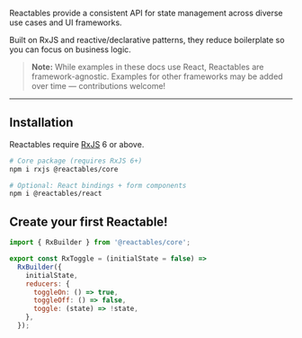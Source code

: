 Reactables provide a consistent API for state management across diverse use cases and UI frameworks.

Built on RxJS and reactive/declarative patterns, they reduce boilerplate so you can focus on business logic.

> **Note:** While examples in these docs use React, Reactables are framework-agnostic. Examples for other frameworks may be added over time — contributions welcome!

---

## Installation

Reactables require [RxJS](https://rxjs.dev/) 6 or above.  

```bash
# Core package (requires RxJS 6+)
npm i rxjs @reactables/core

# Optional: React bindings + form components
npm i @reactables/react
```

## Create your first Reactable!

```javascript
import { RxBuilder } from '@reactables/core';

export const RxToggle = (initialState = false) =>
  RxBuilder({
    initialState,
    reducers: {
      toggleOn: () => true,
      toggleOff: () => false,
      toggle: (state) => !state,
    },
  });

```

